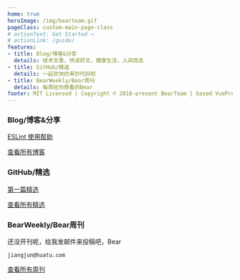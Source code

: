 ```yaml
---
home: true
heroImage: /img/bearteam.gif
pageClass: custom-main-page-class
# actionText: Get Started →
# actionLink: /guide/
features:
- title: Blog/博客&分享
  details: 技术文章，领读好文，健康生活，人间百态
- title: GitHub/精选
  details: 一起欢快的来抄代码啦
- title: BearWeekly/Bear周刊
  details: 每周给你想看的Bear
footer: MIT Licensed | Copyright © 2018-present BearTeam | based VuePress
---
```


### Blog/博客&分享

[ESLint 使用帮助](/blog/javascript/ESLintHelp.html)

[查看所有博客](/blog/)

### GitHub/精选

[第一篇精选]()

[查看所有精选](/github/)

### BearWeekly/Bear周刊

还没开刊呢，给我发邮件来投稿吧，Bear

`jiangjun@huatu.com`

[查看所有周刊](/weekly/)